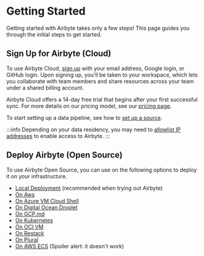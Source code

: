 # Getting Started

Getting started with Airbyte takes only a few steps! This page guides you through the initial steps to get started.

## Sign Up for Airbyte (Cloud)

To use Airbyte Cloud, [sign up](https://cloud.airbyte.io/signup) with your email address, Google login, or GitHub login. Upon signing up, you'll be taken to your workspace, which lets you collaborate with team members and share resources across your team under a shared billing account.

Airbyte Cloud offers a 14-day free trial that begins after your first successful sync. For more details on our pricing model, see our [pricing page](https://www.airbyte.com/pricing).

To start setting up a data pipeline, see how to [set up a source](./add-a-source.md).

:::info
Depending on your data residency, you may need to [allowlist IP addresses](/operating-airbyte/security.md#network-security-1) to enable access to Airbyte.
:::

## Deploy Airbyte (Open Source)

To use Airbyte Open Source, you can use on the following options to deploy it on your infrastructure.

- [Local Deployment](/deploying-airbyte/local-deployment.md) (recommended when trying out Airbyte)
- [On Aws](/deploying-airbyte/on-aws-ec2.md)
- [On Azure VM Cloud Shell](/deploying-airbyte/on-azure-vm-cloud-shell.md)
- [On Digital Ocean Droplet](/deploying-airbyte/on-digitalocean-droplet.md)
- [On GCP.md](/deploying-airbyte/on-gcp-compute-engine.md)
- [On Kubernetes](/deploying-airbyte/on-kubernetes-via-helm.md)
- [On OCI VM](/deploying-airbyte/on-oci-vm.md)
- [On Restack](/deploying-airbyte/on-restack.md)
- [On Plural](/deploying-airbyte/on-plural.md)
- [On AWS ECS](/deploying-airbyte/on-aws-ecs.md) (Spoiler alert: it doesn't work)
